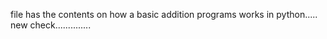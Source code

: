 file has the contents on how a basic addition programs works in python.....
new check..............
